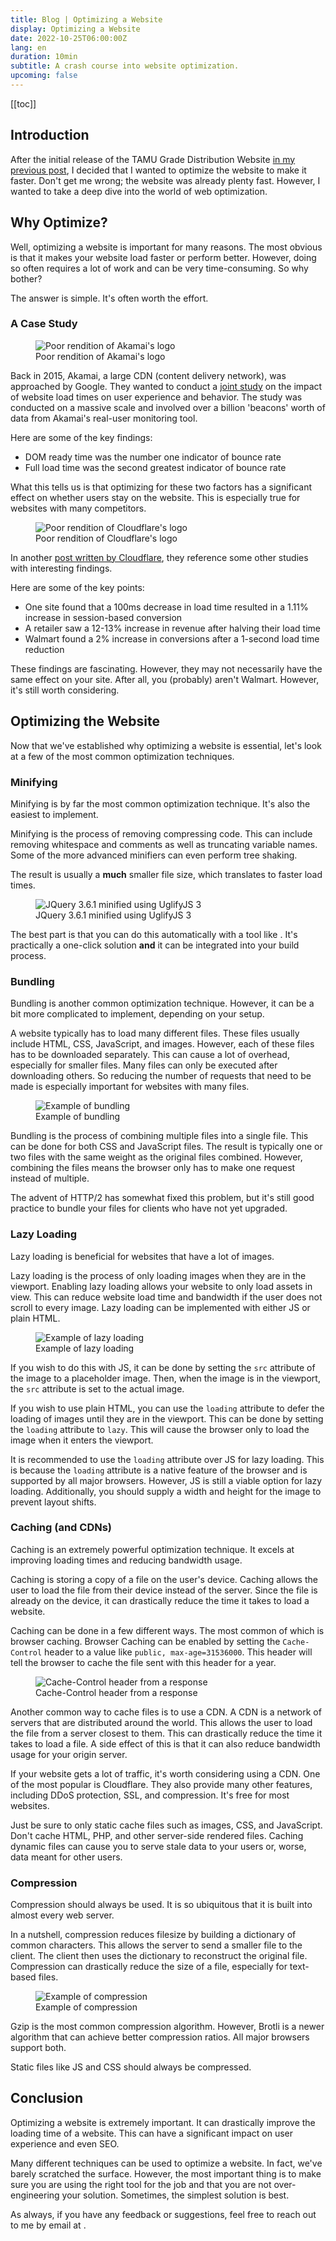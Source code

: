 ```yaml
---
title: Blog | Optimizing a Website
display: Optimizing a Website
date: 2022-10-25T06:00:00Z
lang: en
duration: 10min
subtitle: A crash course into website optimization.
upcoming: false
---
```


[[toc]]

## Introduction

After the initial release of the TAMU Grade Distribution Website [in my previous post](/posts/tamugd-writeup), I decided that I wanted to optimize the website to make it faster. Don't get me wrong; the website was already plenty fast. However, I wanted to take a deep dive into the world of web optimization.

## Why Optimize?

Well, optimizing a website is important for many reasons. The most obvious is that it makes your website load faster or perform better. However, doing so often requires a lot of work and can be very time-consuming. So why bother?

The answer is simple. It's often worth the effort.

### A Case Study

<figure>
  <img src="/assets/posts/web-optimization/akamai.png" alt="Poor rendition of Akamai's logo" rounded-lg />
  <figcaption class="caption">Poor rendition of Akamai's logo</figcaption>
</figure>

Back in 2015, Akamai, a large CDN (content delivery network), was approached by Google. They wanted to conduct a [joint study](https://developer.akamai.com/blog/2016/07/20/machine-learning-predicts-bound-conversions) on the impact of website load times on user experience and behavior. The study was conducted on a massive scale and involved over a billion 'beacons' worth of data from Akamai's real-user monitoring tool.

Here are some of the key findings:

- DOM ready time was the number one indicator of bounce rate
- Full load time was the second greatest indicator of bounce rate

What this tells us is that optimizing for these two factors has a significant effect on whether users stay on the website. This is especially true for websites with many competitors.

<figure>
  <img src="/assets/posts/web-optimization/cloudflare.png" alt="Poor rendition of Cloudflare's logo" rounded-lg light:invert />
  <figcaption class="caption">Poor rendition of Cloudflare's logo</figcaption>
</figure>

In another [post written by Cloudflare](https://www.cloudflare.com/learning/performance/why-site-speed-matters/), they reference some other studies with interesting findings.

Here are some of the key points:

- One site found that a 100ms decrease in load time resulted in a 1.11% increase in session-based conversion
- A retailer saw a 12-13% increase in revenue after halving their load time
- Walmart found a 2% increase in conversions after a 1-second load time reduction

These findings are fascinating. However, they may not necessarily have the same effect on your site. After all, you (probably) aren't Walmart. However, it's still worth considering.

## Optimizing the Website

Now that we've established why optimizing a website is essential, let's look at a few of the most common optimization techniques.

### Minifying

Minifying is by far the most common optimization technique. It's also the easiest to implement.

Minifying is the process of removing compressing code. This can include removing whitespace and comments as well as truncating variable names. Some of the more advanced minifiers can even perform tree shaking.

The result is usually a **much** smaller file size, which translates to faster load times.

<figure>
  <img src="/assets/posts/web-optimization/minify.png" alt="JQuery 3.6.1 minified using UglifyJS 3" rounded-lg dark:invert />
  <figcaption class="caption">JQuery 3.6.1 minified using UglifyJS 3</figcaption>
</figure>

The best part is that you can do this automatically with a tool like <GithubLink repo="mishoo/UglifyJS" />. It's practically a one-click solution **and** it can be integrated into your build process.

### Bundling

Bundling is another common optimization technique. However, it can be a bit more complicated to implement, depending on your setup.

A website typically has to load many different files. These files usually include HTML, CSS, JavaScript, and images. However, each of these files has to be downloaded separately. This can cause a lot of overhead, especially for smaller files. Many files can only be executed after downloading others. So reducing the number of requests that need to be made is especially important for websites with many files.

<figure>
  <img src="/assets/posts/web-optimization/bundling.png" alt="Example of bundling" rounded-lg dark:invert />
  <figcaption class="caption">Example of bundling</figcaption>
</figure>

Bundling is the process of combining multiple files into a single file. This can be done for both CSS and JavaScript files. The result is typically one or two files with the same weight as the original files combined. However, combining the files means the browser only has to make one request instead of multiple.

The advent of HTTP/2 has somewhat fixed this problem, but it's still good practice to bundle your files for clients who have not yet upgraded.

### Lazy Loading

Lazy loading is beneficial for websites that have a lot of images.

Lazy loading is the process of only loading images when they are in the viewport. Enabling lazy loading allows your website to only load assets in view. This can reduce website load time and bandwidth if the user does not scroll to every image. Lazy loading can be implemented with either JS or plain HTML.

<figure>
  <img src="/assets/posts/web-optimization/lazy-loading.png" alt="Example of lazy loading" rounded-lg dark:invert />
  <figcaption class="caption">Example of lazy loading</figcaption>
</figure>

If you wish to do this with JS, it can be done by setting the `src` attribute of the image to a placeholder image. Then, when the image is in the viewport, the `src` attribute is set to the actual image.

If you wish to use plain HTML, you can use the `loading` attribute to defer the loading of images until they are in the viewport. This can be done by setting the `loading` attribute to `lazy`. This will cause the browser only to load the image when it enters the viewport.

It is recommended to use the `loading` attribute over JS for lazy loading. This is because the `loading` attribute is a native feature of the browser and is supported by all major browsers. However, JS is still a viable option for lazy loading. Additionally, you should supply a width and height for the image to prevent layout shifts.

### Caching (and CDNs)

Caching is an extremely powerful optimization technique. It excels at improving loading times and reducing bandwidth usage.

Caching is storing a copy of a file on the user's device. Caching allows the user to load the file from their device instead of the server. Since the file is already on the device, it can drastically reduce the time it takes to load a website.

Caching can be done in a few different ways. The most common of which is browser caching. Browser Caching can be enabled by setting the `Cache-Control` header to a value like `public, max-age=31536000`. This header will tell the browser to cache the file sent with this header for a year.

<figure>
  <img src="/assets/posts/web-optimization/caching.png" alt="Cache-Control header from a response" rounded-lg dark:invert />
  <figcaption class="caption">Cache-Control header from a response</figcaption>
</figure>

Another common way to cache files is to use a CDN. A CDN is a network of servers that are distributed around the world. This allows the user to load the file from a server closest to them. This can drastically reduce the time it takes to load a file. A side effect of this is that it can also reduce bandwidth usage for your origin server.

If your website gets a lot of traffic, it's worth considering using a CDN. One of the most popular is Cloudflare. They also provide many other features, including DDoS protection, SSL, and compression. It's free for most websites.

Just be sure to only static cache files such as images, CSS, and JavaScript. Don't cache HTML, PHP, and other server-side rendered files. Caching dynamic files can cause you to serve stale data to your users or, worse, data meant for other users.

### Compression

Compression should always be used. It is so ubiquitous that it is built into almost every web server.

In a nutshell, compression reduces filesize by building a dictionary of common characters. This allows the server to send a smaller file to the client. The client then uses the dictionary to reconstruct the original file. Compression can drastically reduce the size of a file, especially for text-based files.

<figure>
  <img src="/assets/posts/web-optimization/compression.png" alt="Example of compression" rounded-lg dark:invert />
  <figcaption class="caption">Example of compression</figcaption>
</figure>

Gzip is the most common compression algorithm. However, Brotli is a newer algorithm that can achieve better compression ratios. All major browsers support both.

Static files like JS and CSS should always be compressed.

## Conclusion

Optimizing a website is extremely important. It can drastically improve the loading time of a website. This can have a significant impact on user experience and even SEO.

Many different techniques can be used to optimize a website. In fact, we've barely scratched the surface. However, the most important thing is to make sure you are using the right tool for the job and that you are not over-engineering your solution. Sometimes, the simplest solution is best.

As always, if you have any feedback or suggestions, feel free to reach out to me by email at <EmailLink to="adibarra00@gmail.com" />.
